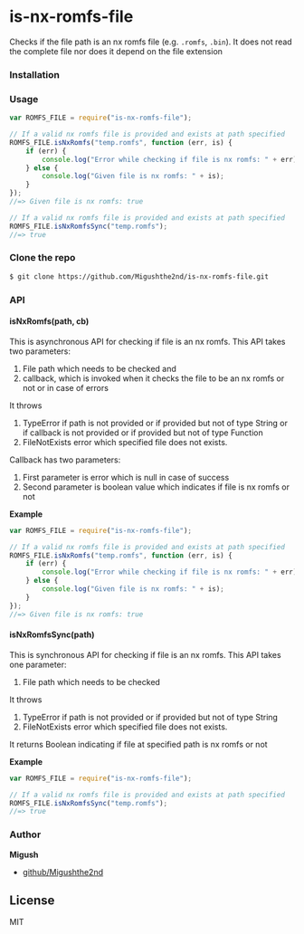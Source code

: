 # is-nx-romfs-file

Checks if the file path is an nx romfs file (e.g. `.romfs`, `.bin`). It does not read the complete file nor does it depend on the file extension

### Installation

<!-- Install with [npm](https://www.npmjs.com/):

```sh
$ npm install is-nx-romfs-file --save
``` -->

### Usage

```javascript
var ROMFS_FILE = require("is-nx-romfs-file");

// If a valid nx romfs file is provided and exists at path specified
ROMFS_FILE.isNxRomfs("temp.romfs", function (err, is) {
	if (err) {
		console.log("Error while checking if file is nx romfs: " + err);
	} else {
		console.log("Given file is nx romfs: " + is);
	}
});
//=> Given file is nx romfs: true

// If a valid nx romfs file is provided and exists at path specified
ROMFS_FILE.isNxRomfsSync("temp.romfs");
//=> true
```

### Clone the repo

```bash
$ git clone https://github.com/Migushthe2nd/is-nx-romfs-file.git
```

### API

#### isNxRomfs(path, cb)

This is asynchronous API for checking if file is an nx romfs. This API takes two parameters:

1. File path which needs to be checked and
2. callback, which is invoked when it checks the file to be an nx romfs or not or in case of errors

It throws

1. TypeError if path is not provided or if provided but not of type String or if callback is not provided or if provided but not of type Function
2. FileNotExists error which specified file does not exists.

Callback has two parameters:

1. First parameter is error which is null in case of success
2. Second parameter is boolean value which indicates if file is nx romfs or not

**Example**

```javascript
var ROMFS_FILE = require("is-nx-romfs-file");

// If a valid nx romfs file is provided and exists at path specified
ROMFS_FILE.isNxRomfs("temp.romfs", function (err, is) {
	if (err) {
		console.log("Error while checking if file is nx romfs: " + err);
	} else {
		console.log("Given file is nx romfs: " + is);
	}
});
//=> Given file is nx romfs: true
```

#### isNxRomfsSync(path)

This is synchronous API for checking if file is an nx romfs. This API takes one parameter:

1. File path which needs to be checked

It throws

1. TypeError if path is not provided or if provided but not of type String
2. FileNotExists error which specified file does not exists.

It returns
Boolean indicating if file at specified path is nx romfs or not

**Example**

```javascript
var ROMFS_FILE = require("is-nx-romfs-file");

// If a valid nx romfs file is provided and exists at path specified
ROMFS_FILE.isNxRomfsSync("temp.romfs");
//=> true
```

### Author

**Migush**

-   [github/Migushthe2nd](https://github.com/Migushthe2nd)

## License

MIT
